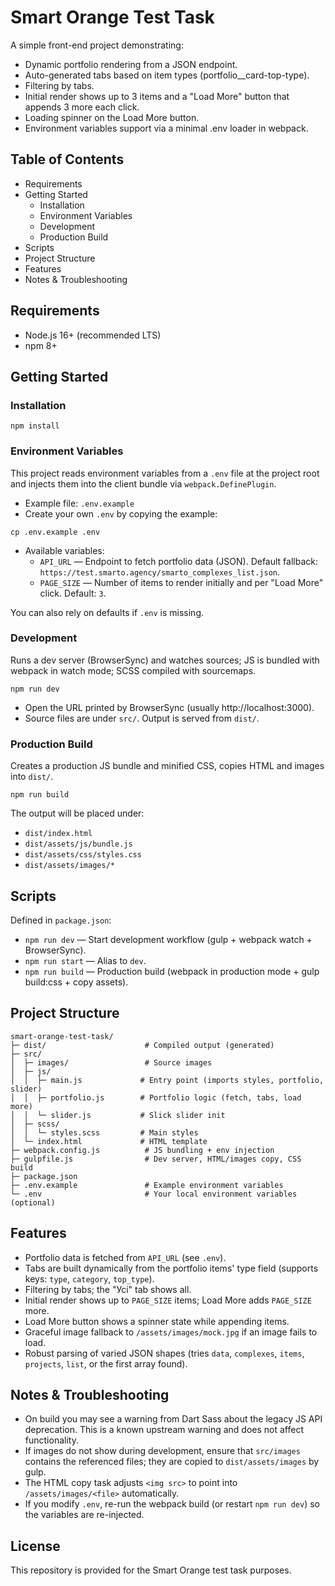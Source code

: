 # Smart Orange Test Task

A simple front-end project demonstrating:
- Dynamic portfolio rendering from a JSON endpoint.
- Auto-generated tabs based on item types (portfolio__card-top-type).
- Filtering by tabs.
- Initial render shows up to 3 items and a "Load More" button that appends 3 more each click.
- Loading spinner on the Load More button.
- Environment variables support via a minimal .env loader in webpack.

## Table of Contents
- Requirements
- Getting Started
  - Installation
  - Environment Variables
  - Development
  - Production Build
- Scripts
- Project Structure
- Features
- Notes & Troubleshooting

## Requirements
- Node.js 16+ (recommended LTS)
- npm 8+

## Getting Started

### Installation
```
npm install
```

### Environment Variables
This project reads environment variables from a `.env` file at the project root and injects them into the client bundle via `webpack.DefinePlugin`.

- Example file: `.env.example`
- Create your own `.env` by copying the example:
```
cp .env.example .env
```
- Available variables:
  - `API_URL` — Endpoint to fetch portfolio data (JSON). Default fallback: `https://test.smarto.agency/smarto_complexes_list.json`.
  - `PAGE_SIZE` — Number of items to render initially and per "Load More" click. Default: `3`.

You can also rely on defaults if `.env` is missing.

### Development
Runs a dev server (BrowserSync) and watches sources; JS is bundled with webpack in watch mode; SCSS compiled with sourcemaps.
```
npm run dev
```
- Open the URL printed by BrowserSync (usually http://localhost:3000).
- Source files are under `src/`. Output is served from `dist/`.

### Production Build
Creates a production JS bundle and minified CSS, copies HTML and images into `dist/`.
```
npm run build
```
The output will be placed under:
- `dist/index.html`
- `dist/assets/js/bundle.js`
- `dist/assets/css/styles.css`
- `dist/assets/images/*`

## Scripts
Defined in `package.json`:
- `npm run dev` — Start development workflow (gulp + webpack watch + BrowserSync).
- `npm run start` — Alias to `dev`.
- `npm run build` — Production build (webpack in production mode + gulp build:css + copy assets).

## Project Structure
```
smart-orange-test-task/
├─ dist/                      # Compiled output (generated)
├─ src/
│  ├─ images/                 # Source images
│  ├─ js/
│  │  ├─ main.js             # Entry point (imports styles, portfolio, slider)
│  │  ├─ portfolio.js        # Portfolio logic (fetch, tabs, load more)
│  │  └─ slider.js           # Slick slider init
│  ├─ scss/
│  │  └─ styles.scss         # Main styles
│  └─ index.html             # HTML template
├─ webpack.config.js          # JS bundling + env injection
├─ gulpfile.js                # Dev server, HTML/images copy, CSS build
├─ package.json
├─ .env.example               # Example environment variables
└─ .env                       # Your local environment variables (optional)
```

## Features
- Portfolio data is fetched from `API_URL` (see `.env`).
- Tabs are built dynamically from the portfolio items' type field (supports keys: `type`, `category`, `top_type`).
- Filtering by tabs; the "Усі" tab shows all.
- Initial render shows up to `PAGE_SIZE` items; Load More adds `PAGE_SIZE` more.
- Load More button shows a spinner state while appending items.
- Graceful image fallback to `/assets/images/mock.jpg` if an image fails to load.
- Robust parsing of varied JSON shapes (tries `data`, `complexes`, `items`, `projects`, `list`, or the first array found).

## Notes & Troubleshooting
- On build you may see a warning from Dart Sass about the legacy JS API deprecation. This is a known upstream warning and does not affect functionality.
- If images do not show during development, ensure that `src/images` contains the referenced files; they are copied to `dist/assets/images` by gulp.
- The HTML copy task adjusts `<img src>` to point into `/assets/images/<file>` automatically.
- If you modify `.env`, re-run the webpack build (or restart `npm run dev`) so the variables are re-injected.

## License
This repository is provided for the Smart Orange test task purposes.
